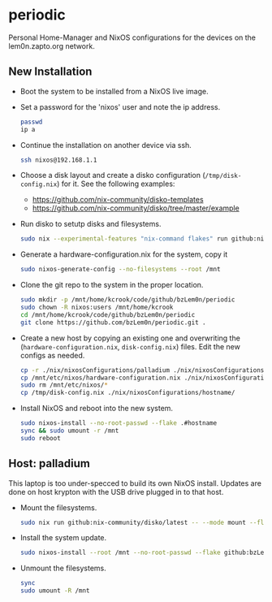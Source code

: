 
# periodic

Personal Home-Manager and NixOS configurations for the devices on the lem0n.zapto.org network.


## New Installation

* Boot the system to be installed from a NixOS live image.

* Set a password for the 'nixos' user and note the ip address.
  ```bash
  passwd
  ip a
  ```

* Continue the installation on another device via ssh.
  ```bash
  ssh nixos@192.168.1.1
  ```

* Choose a disk layout and create a disko configuration (`/tmp/disk-config.nix`) for it.  See the following examples:
  * https://github.com/nix-community/disko-templates
  * https://github.com/nix-community/disko/tree/master/example

* Run disko to setutp disks and filesystems.
  ```bash
  sudo nix --experimental-features "nix-command flakes" run github:nix-community/disko/latest -- --mode destroy,format,mount /tmp/disk-config.nix
  ```

* Generate a hardware-configuration.nix for the system, copy it
  ```bash
  sudo nixos-generate-config --no-filesystems --root /mnt
  ```

* Clone the git repo to the system in the proper location.
  ```bash
  sudo mkdir -p /mnt/home/kcrook/code/github/bzLem0n/periodic
  sudo chown -R nixos:users /mnt/home/kcrook
  cd /mnt/home/kcrook/code/github/bzLem0n/periodic
  git clone https://github.com/bzLem0n/periodic.git .
  ```

* Create a new host by copying an existing one and overwriting the (`hardware-configuration.nix`, `disk-config.nix`) files.  Edit the new configs as needed.
  ```bash
  cp -r ./nix/nixosConfigurations/palladium ./nix/nixosConfigurations/hostname
  cp /mnt/etc/nixos/hardware-configuration.nix ./nix/nixosConfigurations/hostname/
  sudo rm /mnt/etc/nixos/*
  cp /tmp/disk-config.nix ./nix/nixosConfigurations/hostname/
  ```

* Install NixOS and reboot into the new system.
  ```bash
  sudo nixos-install --no-root-passwd --flake .#hostname
  sync && sudo umount -r /mnt
  sudo reboot
  ```


## Host: palladium

This laptop is too under-specced to build its own NixOS install.  Updates are done on host krypton with the USB drive plugged in to that host.

* Mount the filesystems.
  ```bash
  sudo nix run github:nix-community/disko/latest -- --mode mount --flake github:bzLem0n/periodic#palladium
  ```

* Install the system update.
  ```bash
  sudo nixos-install --root /mnt --no-root-passwd --flake github:bzLem0n/periodic#palladium
  ```

* Unmount the filesystems.
  ```bash
  sync
  sudo umount -R /mnt
  ```

